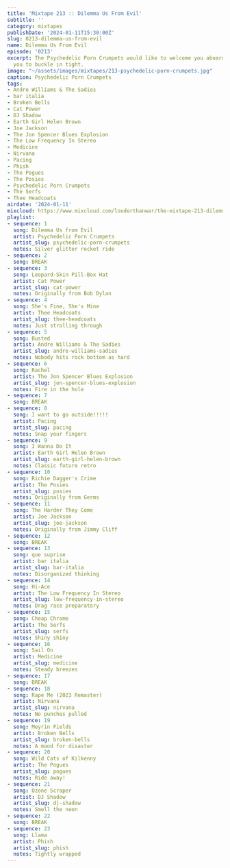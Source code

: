 ```yaml
---
title: 'Mixtape 213 :: Dilemma Us From Evil'
subtitle: ''
category: mixtapes
publishDate: '2024-01-11T15:30:00Z'
slug: 0213-dilemma-us-from-evil
name: Dilemma Us From Evil
episode: '0213'
excerpt: The Psychedelic Porn Crumpets would like to welcome you aboard and advise
  you to buckle in tight.
image: "~/assets/images/mixtapes/213-psychedelic-porn-crumpets.jpg"
caption: Psychedelic Porn Crumpets
tags:
- Andre Williams & The Sadies
- bar italia
- Broken Bells
- Cat Power
- DJ Shadow
- Earth Girl Helen Brown
- Joe Jackson
- The Jon Spencer Blues Explosion
- The Low Frequency In Stereo
- Medicine
- Nirvana
- Pacing
- Phish
- The Pogues
- The Posies
- Psychedelic Porn Crumpets
- The Serfs
- Thee Headcoats
airdate: '2024-01-11'
mixcloud: https://www.mixcloud.com/louderthanwar/the-mixtape-213-dilemma-us-from-evil-2024-01-11/
playlist:
- sequence: 1
  song: Dilemma Us from Evil
  artist: Psychedelic Porn Crumpets
  artist_slug: psychedelic-porn-crumpets
  notes: Silver glitter rocket ride
- sequence: 2
  song: BREAK
- sequence: 3
  song: Leopard-Skin Pill-Box Hat
  artist: Cat Power
  artist_slug: cat-power
  notes: Originally from Bob Dylan
- sequence: 4
  song: She's Fine, She's Mine
  artist: Thee Headcoats
  artist_slug: thee-headcoats
  notes: Just strolling through
- sequence: 5
  song: Busted
  artist: Andre Williams & The Sadies
  artist_slug: andre-williams-sadies
  notes: Nobody hits rock bottom as hard
- sequence: 6
  song: Rachel
  artist: The Jon Spencer Blues Explosion
  artist_slug: jon-spencer-blues-explosion
  notes: Fire in the hole
- sequence: 7
  song: BREAK
- sequence: 8
  song: I want to go outside!!!!!
  artist: Pacing
  artist_slug: pacing
  notes: Snap your fingers
- sequence: 9
  song: I Wanna Do It
  artist: Earth Girl Helen Brown
  artist_slug: earth-girl-helen-brown
  notes: Classic future retro
- sequence: 10
  song: Richie Dagger's Crime
  artist: The Posies
  artist_slug: posies
  notes: Originally from Germs
- sequence: 11
  song: The Harder They Come
  artist: Joe Jackson
  artist_slug: joe-jackson
  notes: Originally from Jimmy Cliff
- sequence: 12
  song: BREAK
- sequence: 13
  song: que suprise
  artist: bar italia
  artist_slug: bar-italia
  notes: Disorganized thinking
- sequence: 14
  song: Hi-Ace
  artist: The Low Frequency In Stereo
  artist_slug: low-frequency-in-stereo
  notes: Drag race preparatory
- sequence: 15
  song: Cheap Chrome
  artist: The Serfs
  artist_slug: serfs
  notes: Shiny shiny
- sequence: 16
  song: Sail On
  artist: Medicine
  artist_slug: medicine
  notes: Steady breezes
- sequence: 17
  song: BREAK
- sequence: 18
  song: Rape Me (2023 Remaster)
  artist: Nirvana
  artist_slug: nirvana
  notes: No punches pulled
- sequence: 19
  song: Meyrin Fields
  artist: Broken Bells
  artist_slug: broken-bells
  notes: A mood for disaster
- sequence: 20
  song: Wild Cats of Kilkenny
  artist: The Pogues
  artist_slug: pogues
  notes: Ride away!
- sequence: 21
  song: Ozone Scraper
  artist: DJ Shadow
  artist_slug: dj-shadow
  notes: Smell the neon
- sequence: 22
  song: BREAK
- sequence: 23
  song: Llama
  artist: Phish
  artist_slug: phish
  notes: Tightly wrapped
---
```


